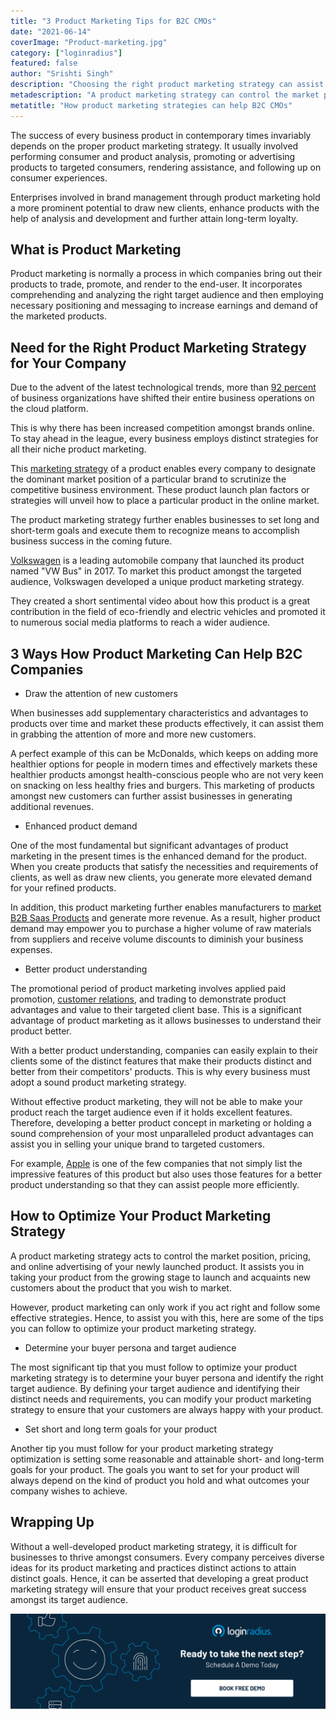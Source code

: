 ```yaml
---
title: "3 Product Marketing Tips for B2C CMOs"
date: "2021-06-14"
coverImage: "Product-marketing.jpg"
category: ["loginradius"]
featured: false 
author: "Srishti Singh"
description: "Choosing the right product marketing strategy can assist you in taking your product to the next level. Read this detailed article to find out how your company can benefit by adopting an effective product marketing strategy."
metadescription: "A product marketing strategy can control the market position, and online advertising of your product. Follow these tips to optimize your product marketing strategy."
metatitle: "How product marketing strategies can help B2C CMOs"
---
```


The success of every business product in contemporary times invariably depends on the proper product marketing strategy. It usually involved performing consumer and product analysis, promoting or advertising products to targeted consumers, rendering assistance, and following up on consumer experiences.

  

Enterprises involved in brand management through product marketing hold a more prominent potential to draw new clients, enhance products with the help of analysis and development and further attain long-term loyalty.

## What is Product Marketing

Product marketing is normally a process in which companies bring out their products to trade, promote, and render to the end-user. It incorporates comprehending and analyzing the right target audience and then employing necessary positioning and messaging to increase earnings and demand of the marketed products.

## Need for the Right Product Marketing Strategy for Your Company

Due to the advent of the latest technological trends, more than [92 percent](https://www.forbes.com/sites/louiscolumbus/2020/08/02/32-of-it-budgets-will-be-dedicated-to-the-cloud-by-2021/) of business organizations have shifted their entire business operations on the cloud platform.

  

This is why there has been increased competition amongst brands online. To stay ahead in the league, every business employs distinct strategies for all their niche product marketing.

  

This [marketing strategy](https://www.loginradius.com/blog/fuel/top-5-marketing-strategies-to-power-up-your-business/) of a product enables every company to designate the dominant market position of a particular brand to scrutinize the competitive business environment. These product launch plan factors or strategies will unveil how to place a particular product in the online market.

  

The product marketing strategy further enables businesses to set long and short-term goals and execute them to recognize means to accomplish business success in the coming future.

  

[Volkswagen](http://www.uwgb.edu/clampitp/Phils%20Site/Internet_Broadcast/documents/Volkswagen-Cases-Case.pdf)  is a leading automobile company that launched its product named "VW Bus" in 2017. To market this product amongst the targeted audience, Volkswagen developed a unique product marketing strategy.

  

They created a short sentimental video about how this product is a great contribution in the field of eco-friendly and electric vehicles and promoted it to numerous social media platforms to reach a wider audience.

## 3 Ways How Product Marketing Can Help B2C Companies

  

-   Draw the attention of new customers
    

  

When businesses add supplementary characteristics and advantages to products over time and market these products effectively, it can assist them in grabbing the attention of more and more new customers.

  

A perfect example of this can be McDonalds, which keeps on adding more healthier options for people in modern times and effectively markets these healthier products amongst health-conscious people who are not very keen on snacking on less healthy fries and burgers. This marketing of products amongst new customers can further assist businesses in generating additional revenues.

  

-   Enhanced product demand
    

  

One of the most fundamental but significant advantages of product marketing in the present times is the enhanced demand for the product. When you create products that satisfy the necessities and requirements of clients, as well as draw new clients, you generate more elevated demand for your refined products.

  

In addition, this product marketing further enables manufacturers to [market B2B Saas Products](https://www.loginradius.com/blog/fuel/consumer-experience-b2b-saas/) and generate more revenue. As a result, higher product demand may empower you to purchase a higher volume of raw materials from suppliers and receive volume discounts to diminish your business expenses.

  

-   Better product understanding
    

  

The promotional period of product marketing involves applied paid promotion, [customer relations](https://www.loginradius.com/blog/fuel/customer-relationship-business/), and trading to demonstrate product advantages and value to their targeted client base. This is a significant advantage of product marketing as it allows businesses to understand their product better.

  

With a better product understanding, companies can easily explain to their clients some of the distinct features that make their products distinct and better from their competitors' products. This is why every business must adopt a sound product marketing strategy.

  

Without effective product marketing, they will not be able to make your product reach the target audience even if it holds excellent features. Therefore, developing a better product concept in marketing or holding a sound comprehension of your most unparalleled product advantages can assist you in selling your unique brand to targeted customers.

  

For example, [Apple](https://www.loginradius.com/sign-in-with-apple/) is one of the few companies that not simply list the impressive features of this product but also uses those features for a better product understanding so that they can assist people more efficiently.

## How to Optimize Your Product Marketing Strategy

  

A product marketing strategy acts to control the market position, pricing, and online advertising of your newly launched product. It assists you in taking your product from the growing stage to launch and acquaints new customers about the product that you wish to market.

  

However, product marketing can only work if you act right and follow some effective strategies. Hence, to assist you with this, here are some of the tips you can follow to optimize your product marketing strategy.

  

-   Determine your buyer persona and target audience
    

  

The most significant tip that you must follow to optimize your product marketing strategy is to determine your buyer persona and identify the right target audience. By defining your target audience and identifying their distinct needs and requirements, you can modify your product marketing strategy to ensure that your customers are always happy with your product.

  

-   Set short and long term goals for your product
    

  

Another tip you must follow for your product marketing strategy optimization is setting some reasonable and attainable short- and long-term goals for your product. The goals you want to set for your product will always depend on the kind of product you hold and what outcomes your company wishes to achieve.

## Wrapping Up

Without a well-developed product marketing strategy, it is difficult for businesses to thrive amongst consumers. Every company perceives diverse ideas for its product marketing and practices distinct actions to attain distinct goals. Hence, it can be asserted that developing a great product marketing strategy will ensure that your product receives great success amongst its target audience.<p>
[![book-a-demo-Consultation](../../assets/book-a-demo-loginradius.png)](https://www.loginradius.com/book-a-demo/)
